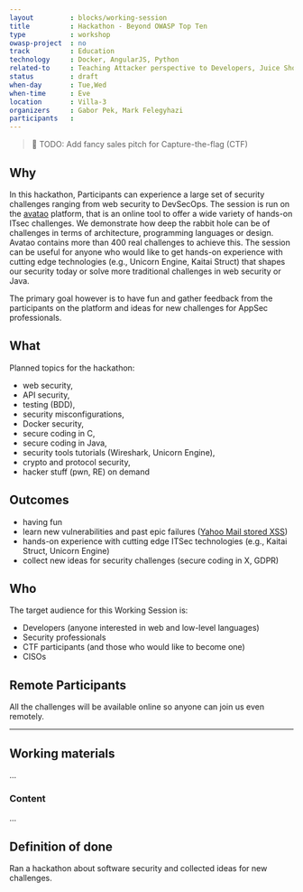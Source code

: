 ```yaml
---
layout         : blocks/working-session
title          : Hackathon - Beyond OWASP Top Ten
type           : workshop
owasp-project  : no
track          : Education
technology     : Docker, AngularJS, Python
related-to     : Teaching Attacker perspective to Developers, Juice Shop, CTFs, Hackathon Daily Sessions
status         : draft
when-day       : Tue,Wed
when-time      : Eve
location       : Villa-3
organizers     : Gabor Pek, Mark Felegyhazi
participants   : 
---
```


> :triangular_flag_on_post: TODO: Add fancy sales pitch for
> Capture-the-flag (CTF)

## Why

In this hackathon, Participants can experience a large set of security challenges ranging from web security to DevSecOps. The session is run on the [avatao](https://avatao.com) platform, that is an online tool to offer a wide variety of hands-on ITsec challenges. We demonstrate how deep the rabbit hole can be of challenges in terms of architecture, programming languages or design. Avatao contains more than 400 real challenges to achieve this. The session can be useful for anyone who would like to get hands-on experience with cutting edge technologies (e.g., Unicorn Engine, Kaitai Struct) that shapes our security today or solve more traditional challenges in web security or Java.

The primary goal however is to have fun and gather feedback from the participants on the platform and ideas for new challenges for AppSec professionals.



## What

Planned topics for the hackathon: 
- web security, 
- API security,
- testing (BDD),
- security misconfigurations,
- Docker security,
- secure coding in C, 
- secure coding in Java, 
- security tools tutorials (Wireshark, Unicorn Engine),
- crypto and protocol security,
- hacker stuff (pwn, RE) on demand


## Outcomes

- having fun 
- learn new vulnerabilities and past epic failures ([Yahoo Mail stored XSS](https://klikki.fi/adv/yahoo2.html))
- hands-on experience with cutting edge ITSec technologies (e.g., Kaitai Struct, Unicorn Engine)
- collect new ideas for security challenges (secure coding in X, GDPR)


## Who

The target audience for this Working Session is:

- Developers (anyone interested in web and low-level languages)
- Security professionals
- CTF participants (and those who would like to become one)
- CISOs


## Remote Participants

All the challenges will be available online so anyone can join us even remotely.

--- 

## Working materials

...

### Content

...

## Definition of done

Ran a hackathon about software security and collected ideas for new challenges.
